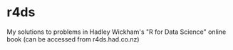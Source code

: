 # r4ds
My solutions to problems in Hadley Wickham's "R for Data Science" online book (can be accessed from r4ds.had.co.nz)
